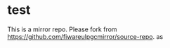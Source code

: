 # test
This is a mirror repo. Please fork from https://github.com/fiwareulpgcmirror/source-repo.
as
